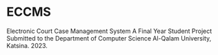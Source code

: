 # ECCMS
Electronic Court Case Management System A Final Year Student Project Submitted to the Department of Computer Science Al-Qalam University, Katsina. 2023.
